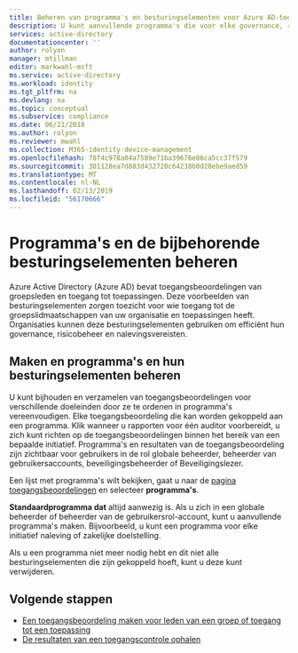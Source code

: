 ```yaml
---
title: Beheren van programma's en besturingselementen voor Azure AD-toegangsbeoordelingen | Microsoft Docs
description: U kunt aanvullende programma's die voor elke governance, risicobeheer en naleving initiatief maken in uw organisatie kunt verzamelen en ordenen van Azure Active Directory-toegangsbeoordelingen als besturingselementen.
services: active-directory
documentationcenter: ''
author: rolyon
manager: mtillman
editor: markwahl-msft
ms.service: active-directory
ms.workload: identity
ms.tgt_pltfrm: na
ms.devlang: na
ms.topic: conceptual
ms.subservice: compliance
ms.date: 06/21/2018
ms.author: rolyon
ms.reviewer: mwahl
ms.collection: M365-identity-device-management
ms.openlocfilehash: 78f4c978a04a7589e71ba39676e06ca5cc37f579
ms.sourcegitcommit: 301128ea7d883d432720c64238b0d28ebe9aed59
ms.translationtype: MT
ms.contentlocale: nl-NL
ms.lasthandoff: 02/13/2019
ms.locfileid: "56170666"
---
```

# <a name="manage-programs-and-their-controls"></a>Programma's en de bijbehorende besturingselementen beheren 

Azure Active Directory (Azure AD) bevat toegangsbeoordelingen van groepsleden en toegang tot toepassingen. Deze voorbeelden van besturingselementen zorgen toezicht voor wie toegang tot de groepslidmaatschappen van uw organisatie en toepassingen heeft. Organisaties kunnen deze besturingselementen gebruiken om efficiënt hun governance, risicobeheer en nalevingsvereisten.

## <a name="create-and-manage-programs-and-their-controls"></a>Maken en programma's en hun besturingselementen beheren
U kunt bijhouden en verzamelen van toegangsbeoordelingen voor verschillende doeleinden door ze te ordenen in programma's vereenvoudigen. Elke toegangsbeoordeling die kan worden gekoppeld aan een programma. Klik wanneer u rapporten voor één auditor voorbereidt, u zich kunt richten op de toegangsbeoordelingen binnen het bereik van een bepaalde initiatief.  Programma's en resultaten van de toegangsbeoordeling zijn zichtbaar voor gebruikers in de rol globale beheerder, beheerder van gebruikersaccounts, beveiligingsbeheerder of Beveiligingslezer.

Een lijst met programma's wilt bekijken, gaat u naar de [pagina toegangsbeoordelingen](https://portal.azure.com/#blade/Microsoft_AAD_ERM/DashboardBlade/) en selecteer **programma's**.

**Standaardprogramma dat** altijd aanwezig is. Als u zich in een globale beheerder of beheerder van de gebruikersrol-account, kunt u aanvullende programma's maken. Bijvoorbeeld, u kunt een programma voor elke initiatief naleving of zakelijke doelstelling.

Als u een programma niet meer nodig hebt en dit niet alle besturingselementen die zijn gekoppeld hoeft, kunt u deze kunt verwijderen.

## <a name="next-steps"></a>Volgende stappen

- [Een toegangsbeoordeling maken voor leden van een groep of toegang tot een toepassing](create-access-review.md)
- [De resultaten van een toegangscontrole ophalen](retrieve-access-review.md)
